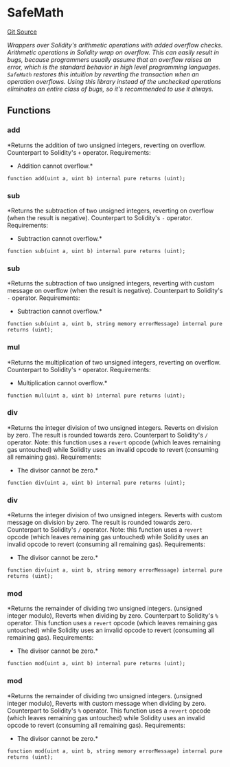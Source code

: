 # SafeMath
[Git Source](https://github.com/KlimaDAO/klimadao-solidity/blob/b98fc1e8b7dcf2a7b80bbaba384c8c84431739fc/src/protocol/tokens/regular/wsKLIMA.sol)

*Wrappers over Solidity's arithmetic operations with added overflow
checks.
Arithmetic operations in Solidity wrap on overflow. This can easily result
in bugs, because programmers usually assume that an overflow raises an
error, which is the standard behavior in high level programming languages.
`SafeMath` restores this intuition by reverting the transaction when an
operation overflows.
Using this library instead of the unchecked operations eliminates an entire
class of bugs, so it's recommended to use it always.*


## Functions
### add

*Returns the addition of two unsigned integers, reverting on
overflow.
Counterpart to Solidity's `+` operator.
Requirements:
- Addition cannot overflow.*


```solidity
function add(uint a, uint b) internal pure returns (uint);
```

### sub

*Returns the subtraction of two unsigned integers, reverting on
overflow (when the result is negative).
Counterpart to Solidity's `-` operator.
Requirements:
- Subtraction cannot overflow.*


```solidity
function sub(uint a, uint b) internal pure returns (uint);
```

### sub

*Returns the subtraction of two unsigned integers, reverting with custom message on
overflow (when the result is negative).
Counterpart to Solidity's `-` operator.
Requirements:
- Subtraction cannot overflow.*


```solidity
function sub(uint a, uint b, string memory errorMessage) internal pure returns (uint);
```

### mul

*Returns the multiplication of two unsigned integers, reverting on
overflow.
Counterpart to Solidity's `*` operator.
Requirements:
- Multiplication cannot overflow.*


```solidity
function mul(uint a, uint b) internal pure returns (uint);
```

### div

*Returns the integer division of two unsigned integers. Reverts on
division by zero. The result is rounded towards zero.
Counterpart to Solidity's `/` operator. Note: this function uses a
`revert` opcode (which leaves remaining gas untouched) while Solidity
uses an invalid opcode to revert (consuming all remaining gas).
Requirements:
- The divisor cannot be zero.*


```solidity
function div(uint a, uint b) internal pure returns (uint);
```

### div

*Returns the integer division of two unsigned integers. Reverts with custom message on
division by zero. The result is rounded towards zero.
Counterpart to Solidity's `/` operator. Note: this function uses a
`revert` opcode (which leaves remaining gas untouched) while Solidity
uses an invalid opcode to revert (consuming all remaining gas).
Requirements:
- The divisor cannot be zero.*


```solidity
function div(uint a, uint b, string memory errorMessage) internal pure returns (uint);
```

### mod

*Returns the remainder of dividing two unsigned integers. (unsigned integer modulo),
Reverts when dividing by zero.
Counterpart to Solidity's `%` operator. This function uses a `revert`
opcode (which leaves remaining gas untouched) while Solidity uses an
invalid opcode to revert (consuming all remaining gas).
Requirements:
- The divisor cannot be zero.*


```solidity
function mod(uint a, uint b) internal pure returns (uint);
```

### mod

*Returns the remainder of dividing two unsigned integers. (unsigned integer modulo),
Reverts with custom message when dividing by zero.
Counterpart to Solidity's `%` operator. This function uses a `revert`
opcode (which leaves remaining gas untouched) while Solidity uses an
invalid opcode to revert (consuming all remaining gas).
Requirements:
- The divisor cannot be zero.*


```solidity
function mod(uint a, uint b, string memory errorMessage) internal pure returns (uint);
```


